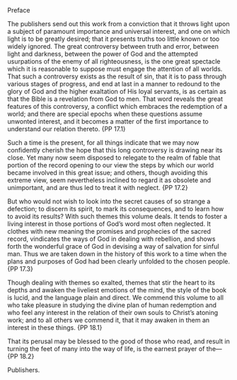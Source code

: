 Preface

The publishers send out this work from a conviction that it throws light upon a subject of paramount importance and universal interest, and one on which light is to be greatly desired; that it presents truths too little known or too widely ignored. The great controversy between truth and error, between light and darkness, between the power of God and the attempted usurpations of the enemy of all righteousness, is the one great spectacle which it is reasonable to suppose must engage the attention of all worlds. That such a controversy exists as the result of sin, that it is to pass through various stages of progress, and end at last in a manner to redound to the glory of God and the higher exaltation of His loyal servants, is as certain as that the Bible is a revelation from God to men. That word reveals the great features of this controversy, a conflict which embraces the redemption of a world; and there are special epochs when these questions assume unwonted interest, and it becomes a matter of the first importance to understand our relation thereto. {PP 17.1}

Such a time is the present, for all things indicate that we may now confidently cherish the hope that this long controversy is drawing near its close. Yet many now seem disposed to relegate to the realm of fable that portion of the record opening to our view the steps by which our world became involved in this great issue; and others, though avoiding this extreme view, seem nevertheless inclined to regard it as obsolete and unimportant, and are thus led to treat it with neglect. {PP 17.2}

But who would not wish to look into the secret causes of so strange a defection; to discern its spirit, to mark its consequences, and to learn how to avoid its results? With such themes this volume deals. It tends to foster a living interest in those portions of God’s word most often neglected. It clothes with new meaning the promises and prophecies of the sacred record, vindicates the ways of God in dealing with rebellion, and shows forth the wonderful grace of God in devising a way of salvation for sinful man. Thus we are taken down in the history of this work to a time when the plans and purposes of God had been clearly unfolded to the chosen people. {PP 17.3}

Though dealing with themes so exalted, themes that stir the heart to its depths and awaken the liveliest emotions of the mind, the style of the book is lucid, and the language plain and direct. We commend this volume to all who take pleasure in studying the divine plan of human redemption and who feel any interest in the relation of their own souls to Christ’s atoning work; and to all others we commend it, that it may awaken in them an interest in these things. {PP 18.1}

That its perusal may be blessed to the good of those who read, and result in turning the feet of many into the way of life, is the earnest prayer of the— {PP 18.2}

Publishers.

